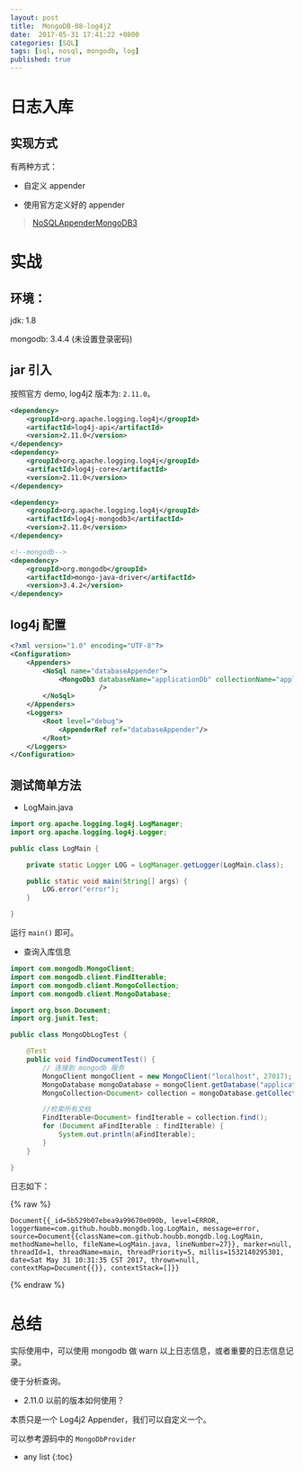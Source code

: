 ```yaml
---
layout: post
title:  MongoDB-08-log4j2
date:  2017-05-31 17:41:22 +0800
categories: [SQL]
tags: [sql, nosql, mongodb, log]
published: true
---
```


# 日志入库

## 实现方式

有两种方式：

- 自定义 appender

- 使用官方定义好的 appender

 > [NoSQLAppenderMongoDB3](https://logging.apache.org/log4j/2.x/manual/appenders.html#NoSQLAppenderMongoDB3)


# 实战

## 环境：

jdk: 1.8

mongodb: 3.4.4 (未设置登录密码)

## jar 引入

按照官方 demo, log4j2 版本为: `2.11.0`。

```xml
<dependency>
    <groupId>org.apache.logging.log4j</groupId>
    <artifactId>log4j-api</artifactId>
    <version>2.11.0</version>
</dependency>
<dependency>
    <groupId>org.apache.logging.log4j</groupId>
    <artifactId>log4j-core</artifactId>
    <version>2.11.0</version>
</dependency>

<dependency>
    <groupId>org.apache.logging.log4j</groupId>
    <artifactId>log4j-mongodb3</artifactId>
    <version>2.11.0</version>
</dependency>

<!--mongodb-->
<dependency>
    <groupId>org.mongodb</groupId>
    <artifactId>mongo-java-driver</artifactId>
    <version>3.4.2</version>
</dependency>
```

## log4j 配置

```xml
<?xml version="1.0" encoding="UTF-8"?>
<Configuration>
    <Appenders>
        <NoSql name="databaseAppender">
            <MongoDb3 databaseName="applicationDb" collectionName="applicationLog" server="127.0.0.1"
                      />
        </NoSql>
    </Appenders>
    <Loggers>
        <Root level="debug">
            <AppenderRef ref="databaseAppender"/>
        </Root>
    </Loggers>
</Configuration>
```

## 测试简单方法

- LogMain.java

```java
import org.apache.logging.log4j.LogManager;
import org.apache.logging.log4j.Logger;

public class LogMain {

    private static Logger LOG = LogManager.getLogger(LogMain.class);

    public static void main(String[] args) {
        LOG.error("error");
    }

}
```

运行 `main()` 即可。

- 查询入库信息


```java
import com.mongodb.MongoClient;
import com.mongodb.client.FindIterable;
import com.mongodb.client.MongoCollection;
import com.mongodb.client.MongoDatabase;

import org.bson.Document;
import org.junit.Test;

public class MongoDbLogTest {

    @Test
    public void findDocumentTest() {
        // 连接到 mongodb 服务
        MongoClient mongoClient = new MongoClient("localhost", 27017);
        MongoDatabase mongoDatabase = mongoClient.getDatabase("applicationDb");
        MongoCollection<Document> collection = mongoDatabase.getCollection("applicationLog");

        //检索所有文档
        FindIterable<Document> findIterable = collection.find();
        for (Document aFindIterable : findIterable) {
            System.out.println(aFindIterable);
        }
    }

}
```

日志如下：

{% raw %}
```
Document{{_id=5b529b07ebea9a99670e090b, level=ERROR, loggerName=com.github.houbb.mongdb.log.LogMain, message=error, source=Document{{className=com.github.houbb.mongdb.log.LogMain, methodName=hello, fileName=LogMain.java, lineNumber=27}}, marker=null, threadId=1, threadName=main, threadPriority=5, millis=1532140295301, date=Sat May 31 10:31:35 CST 2017, thrown=null, contextMap=Document{{}}, contextStack=[]}}
```
{% endraw %}

# 总结

实际使用中，可以使用 mongodb 做 warn 以上日志信息，或者重要的日志信息记录。

便于分析查询。

- 2.11.0 以前的版本如何使用？

本质只是一个 Log4j2 Appender，我们可以自定义一个。

可以参考源码中的 `MongoDbProvider`

* any list
{:toc}
